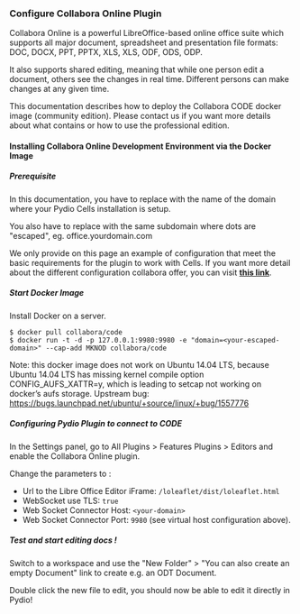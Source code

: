 ### Configure Collabora Online Plugin

Collabora Online is a powerful LibreOffice-based online office suite which supports all major document, spreadsheet and presentation file formats:​ DOC, DOCX, PPT, PPTX, XLS, XLS, ODF, ODS, ODP.  

It also supports shared editing, meaning that while one person edit a document, others see the changes in real time. Different persons can make changes at any given time.

This documentation describes how to deploy the Collabora CODE docker image (community edition). Please contact us if you want more details about what contains or how to use the professional edition.

#### Installing Collabora Online Development Environment via the Docker Image

##### Prerequisite 

In this documentation, you have to replace <your-domain> with the name of the domain where your Pydio Cells installation is setup.

You also have to replace <your-escaped-domain> with the same subdomain where dots are "escaped", eg. office\.yourdomain\.com

We only provide on this page an example of configuration that meet the basic requirements for the plugin to work with Cells. If you want more detail about the different configuration collabora offer, you can visit **[this link](https://www.collaboraoffice.com/code/)**.

##### Start Docker Image

Install Docker on a server. 

    $ docker pull collabora/code
    $ docker run -t -d -p 127.0.0.1:9980:9980 -e "domain=<your-escaped-domain>" --cap-add MKNOD collabora/code

Note: this docker image does not work on Ubuntu 14.04 LTS, because Ubuntu 14.04 LTS has missing kernel compile option CONFIG_AUFS_XATTR=y, which is leading to setcap not working on docker’s aufs storage. Upstream bug: https://bugs.launchpad.net/ubuntu/+source/linux/+bug/1557776

##### Configuring Pydio Plugin to connect to CODE

In the Settings panel, go to All Plugins > Features Plugins > Editors and enable the Collabora Online plugin. 

Change the parameters to : 

 - Url to the Libre Office Editor iFrame: `/loleaflet/dist/loleaflet.html`
 - WebSocket use TLS: `true`
 - Web Socket Connector Host: `<your-domain>`
 - Web Socket Connector Port: `9980` (see virtual host configuration above).
 
##### Test and start editing docs ! 
 
Switch to a workspace and use the "New Folder" > "You can also create an empty Document" link to create e.g. an ODT Document.

Double click the new file to edit, you should now be able to edit it directly in Pydio!
